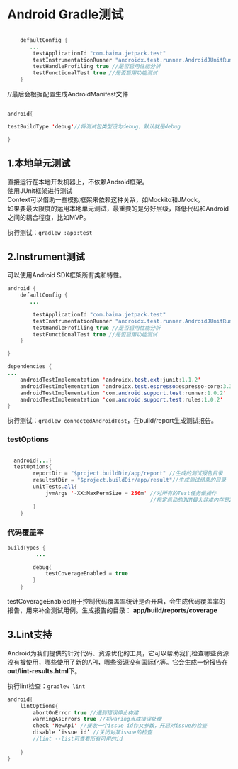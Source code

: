 # Android Gradle测试

```java

    defaultConfig {
       ...
        testApplicationId "com.baima.jetpack.test"
        testInstrumentationRunner "androidx.test.runner.AndroidJUnitRunner"
        testHandleProfiling true //是否启用性能分析
        testFunctionalTest true //是否启用功能测试
    }
```

//最后会根据配置生成AndroidManifest文件


```java

android{

testBuildType 'debug'//将测试包类型设为debug，默认就是debug

}

```

## 1.本地单元测试

直接运行在本地开发机器上，不依赖Android框架。    
使用JUnit框架进行测试  
Context可以借助一些模拟框架来依赖这种关系，如Mockito和JMock。  
如果要最大限度的运用本地单元测试，最重要的是分好层级，降低代码和Android之间的耦合程度，比如MVP。

执行测试：`gradlew :app:test`

## 2.Instrument测试
可以使用Android SDK框架所有类和特性。

```java
android {
    defaultConfig {
       ...

        testApplicationId "com.baima.jetpack.test"
        testInstrumentationRunner "androidx.test.runner.AndroidJUnitRunner"
        testHandleProfiling true //是否启用性能分析
        testFunctionalTest true //是否启用功能测试
    }

}

dependencies {
...
    androidTestImplementation 'androidx.test.ext:junit:1.1.2'
    androidTestImplementation 'androidx.test.espresso:espresso-core:3.3.0'
    androidTestImplementation 'com.android.support.test:runner:1.0.2'
    androidTestImplementation 'com.android.support.test:rules:1.0.2'
}

```

执行测试：`gradlew connectedAndroidTest`，在build/report生成测试报告。

### testOptions

```java

  android{...}
  testOptions{
        reportDir = "$project.buildDir/app/report" //生成的测试报告目录
        resultstDir = "$project.buildDir/app/result"//生成测试结果的目录
        unitTests.all{
            jvmArgs '-XX:MaxPermSize = 256m' //对所有的Test任务做操作
                                             //指定启动的JVM最大非堆内存是256M
        }
    }
```

### 代码覆盖率

```java
buildTypes {
		 ...

        debug{
            testCoverageEnabled = true
        }
    }

```

testCoverageEnabled用于控制代码覆盖率统计是否开启，会生成代码覆盖率的报告，用来补全测试用例。生成报告的目录： **app/build/reports/coverage**

## 3.Lint支持

Android为我们提供的针对代码、资源优化的工具，它可以帮助我们检查哪些资源没有被使用，哪些使用了新的API，哪些资源没有国际化等。它会生成一份报告在**out/lint-results.html**下。

执行lint检查：`gradlew lint` 

```java
android{
	lintOptions{
        abortOnError true //遇到错误停止构建
        warningAsErrors true //将waring当成错误处理
        check 'NewApi' //接收一个issue id作文参数，开启对issue的检查
        disable ‘issue id’ //关闭对某issue的检查
        //lint --list可查看所有可用的id
        
    }
}

```
